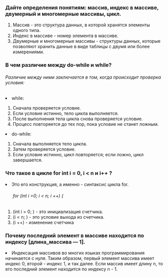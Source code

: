 <h3> Дайте определения понятиям: массив, индекс в массиве, двумерный и многомерные массивы, цикл. </h3>

<ol>
<li> Массив - это структура данных, в которой хранятся элементы одного типа. </li>
<li> Индекс в массиве - номер элемента в массиве.  </li>
<li> Двумерные и многомерные массивы - структуры данных, которые позволяют хранить данные в виде таблицы с двумя или более измерениями.</li>
</ol>

<h3> В чем различие между do-while и while? </h3>
<h6> Различие между ними заключается в том, когда происходит проверка условия: </h6>
<li> while: </li>
<ol>
<li>Сначала проверяется условие. </li>
<li>Если условие истинно, тело цикла выполняется.</li>
<li>После выполнения тела цикла снова проверяется условие. </li>
<li>Процесс повторяется до тех пор, пока условие не станет ложным.</li>
</ol>
<li> do-while: </li>
<ol>
<li>Сначала выполняется тело цикла.</li>
<li>Затем проверяется условие.</li>
<li>Если условие истинно, цикл повторяется; если ложно, цикл завершается.</li>
</ol>

<h3> Что такое в цикле for int i = 0, i < n и i++ ? </h3>
<li> Это его конструкция, а именно - синтаксис цикла for. </li>
<ol>
<h6> for (int i =0; i < n; i ++) { </h6>
<li> (int i = 0; ) - это инициализация счетчика.</li>
<li> (i < n; ) - это условие выхода из счетчика. </li>
<li> (i ++) - изменение счетчика </li>
</ol>


<h3> Почему последний элемент в массиве находится по индексу [длина_массива — 1]. </h3>

<li> Индексация массивов во многих языках программирования начинается с нуля. Таким образом, первый элемент массива имеет индекс 0, второй - индекс 1, и так далее. Если массив имеет длину n, то его последний элемент находится по индексу n - 1.</li>